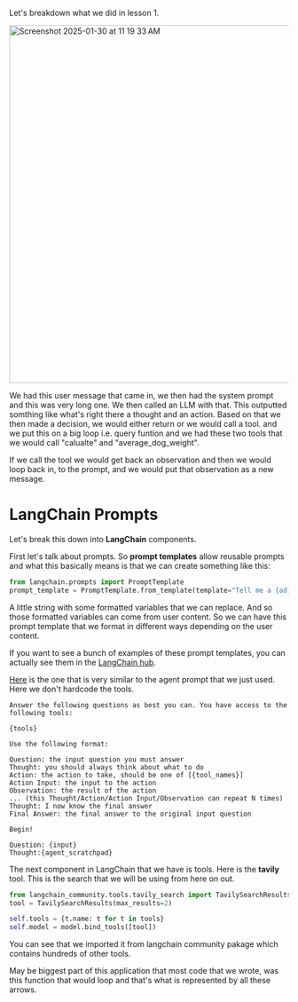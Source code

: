 Let's breakdown what we did in lesson 1.

<img width="645" alt="Screenshot 2025-01-30 at 11 19 33 AM" src="https://github.com/user-attachments/assets/88a55282-5e1e-47a8-8548-961cdd6b4770" />

We had this user message that came in, we then had the system prompt and this was very long one. 
We then called an LLM with that. This outputted somthing like what's right there a thought and an action.
Based on that we then made a decision, we would either return or we would call a tool. and we put this on a big loop i.e. query funtion and we had these two tools that we would call "calualte" and "average_dog_weight".

If we call the tool we would get back an observation and then we would loop back in, to the prompt, and we would put that observation as a new message.

# LangChain Prompts
Let's break this down into **LangChain** components.

First let's talk about prompts. So **prompt templates** allow reusable prompts and what this basically means is that we can create something like this:

```python
from langchain.prompts import PromptTemplate
prompt_template = PromptTemplate.from_template(template="Tell me a {adjective} joke about {content}")
```

A little string with some formatted variables that we can replace. And so those formatted variables can come from user content. So we can have this prompt template that we format in different ways depending on the user content.

If you want to see a bunch of examples of these prompt templates, you can actually see them in the [LangChain hub](https://smith.langchain.com/hub).

[Here](https://smith.langchain.com/hub/hwchase17/react) is the one that is very similar to the agent prompt that we just used. Here we don't hardcode the tools.

```
Answer the following questions as best you can. You have access to the following tools:

{tools}

Use the following format:

Question: the input question you must answer
Thought: you should always think about what to do
Action: the action to take, should be one of [{tool_names}]
Action Input: the input to the action
Observation: the result of the action
... (this Thought/Action/Action Input/Observation can repeat N times)
Thought: I now know the final answer
Final Answer: the final answer to the original input question

Begin!

Question: {input}
Thought:{agent_scratchpad}
```

The next component in LangChain that we have is tools. Here is the **tavily** tool. This is the search that we will be using from here on out.

```python
from langchain_community.tools.tavily_search import TavilySearchResults
tool = TavilySearchResults(max_results=2)

self.tools = {t.name: t for t in tools}
self.model = model.bind_tools([tool])
```

You can see that we imported it from langchain community pakage which contains hundreds of other tools.

May be biggest part of this application that most code that we wrote, was this function that would loop and that's what is represented by all these arrows.
